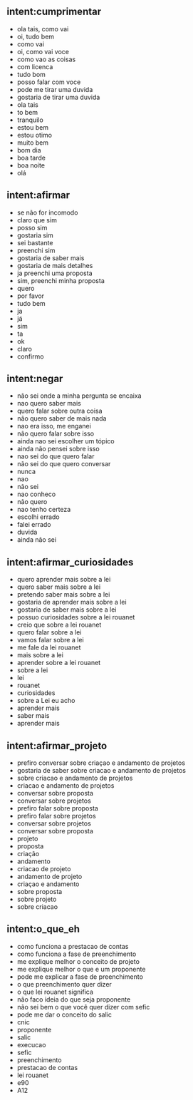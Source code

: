 ## intent:cumprimentar
- ola tais, como vai
- oi, tudo bem
- como vai
- oi, como vai voce
- como vao as coisas
- com licenca
- tudo bom
- posso falar com voce
- pode me tirar uma duvida
- gostaria de tirar uma duvida
- ola tais
- to bem
- tranquilo
- estou bem
- estou otimo
- muito bem
- bom dia
- boa tarde
- boa noite
- olá

## intent:afirmar
- se não for incomodo
- claro que sim
- posso sim
- gostaria sim
- sei bastante
- preenchi sim
- gostaria de saber mais
- gostaria de mais detalhes
- ja preenchi uma proposta
- sim, preenchi minha proposta
- quero
- por favor
- tudo bem
- ja
- já
- sim
- ta
- ok
- claro
- confirmo


## intent:negar
- não sei onde a minha pergunta se encaixa
- nao quero saber mais
- quero falar sobre outra coisa
- não quero saber de mais nada
- nao era isso, me enganei
- não quero falar sobre isso
- ainda nao sei escolher um tópico
- ainda não pensei sobre isso
- nao sei do que quero falar
- não sei do que quero conversar
- nunca
- nao
- não sei
- nao conheco
- não quero
- nao tenho certeza
- escolhi errado
- falei errado
- duvida
- ainda não sei

## intent:afirmar_curiosidades
- quero aprender mais sobre a lei
- quero saber mais sobre a lei
- pretendo saber mais sobre a lei
- gostaria de aprender mais sobre a lei
- gostaria de saber mais sobre a lei
- possuo curiosidades sobre a lei rouanet
- creio que sobre a lei rouanet
- quero falar sobre a lei
- vamos falar sobre a lei
- me fale da lei rouanet
- mais sobre a lei
- aprender sobre a lei rouanet
- sobre a lei
- lei
- rouanet
- curiosidades
- sobre a Lei eu acho
- aprender mais
- saber mais
- aprender mais

## intent:afirmar_projeto
- prefiro conversar sobre criaçao e andamento de projetos
- gostaria de saber sobre criacao e andamento de projetos
- sobre criacao e andamento de projetos
- criacao e andamento de projetos
- conversar sobre proposta
- conversar sobre projetos
- prefiro falar sobre proposta
- prefiro falar sobre projetos
- conversar sobre projetos
- conversar sobre proposta
- projeto
- proposta
- criação
- andamento
- criacao de projeto
- andamento de projeto
- criaçao e andamento
- sobre proposta
- sobre projeto
- sobre criacao

## intent:o_que_eh
- como funciona a prestacao de contas
- como funciona a fase de preenchimento
- me explique melhor o conceito de projeto
- me explique melhor o que e um proponente
- pode me explicar a fase de preenchimento
- o que preenchimento quer dizer
- o que lei rouanet significa
- não faco ideia do que seja proponente
- não sei bem o que você quer dizer com sefic
- pode me dar o conceito do salic
- cnic
- proponente
- salic
- execucao
- sefic
- preenchimento
- prestacao de contas
- lei rouanet
- e90
- A12
